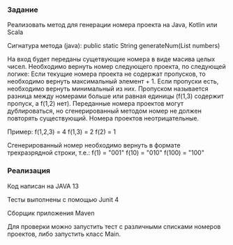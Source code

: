 <h3> Задание </h3>
Реализовать метод для генерации номера проекта на Java, Kotlin или Scala

Сигнатура метода (java):
public static String generateNum(List<Integer> numbers)

На вход будет переданы сущетвующие номера в виде масива целых чисел.
Необходимо вернуть номер следующего проекта, по следующей логике:
Если текущие номера проекта не содержат пропусков, то необходимо вернуть максимальный элемент + 1.
Если пропуски есть, необходимо вернуть минимальный из них.
Пропуском называется разница между номерами больше или равная единицы (f(1,3) содержит пропуск, а f(1,2) нет).
Переданные номера проектов могут дублироваться, но сгенерированный методом номер не должен повторять существующий.
Номера проектов неотрицательные.

Пример:
f(1,2,3) = 4
f(1,3) = 2
f(2) = 1

Сгенерированный номер необходимо вернуть в формате трехразрядной строки, т.е.:
f(1) = "001"
f(10) = "010"
f(100) = "100"

<h3> Реализация </h3>
<p> Код написан на JAVA 13 </p>
<p>Тесты выполнены с помощью Junit 4</p>
<p> Сборщик приложения Maven </p>

Для проверки можно запустить тест с различными списками номеров проектов, либо запустить класс Main.
